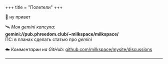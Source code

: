 +++
title = "Полетели"
+++

👋 ну привет

<!-- 🌵 мой цифровой сад: <a href="https://milkspace.github.io/garden" target="_blank">milkspace.github.io/garden</a> -->
 
 🛰 *Моя gemini капсула*: **gemini://pub.phreedom.club/~milkspace/milkspace/** </br>
 ПС: в планах сделать статью про *gemini*
 
☁️ *Комментарии на GitHub*: <a href="https://github.com/milkspace/mysite/discussions" target="_blank">github.com/milkspace/mysite/discussions</a>       
      
---
      
